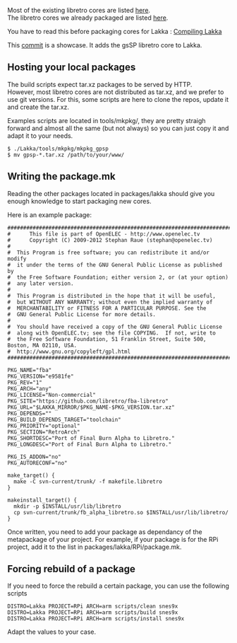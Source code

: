 Most of the existing libretro cores are listed [here](https://github.com/libretro/libretro-super/tree/master/dist/info).  
The libretro cores we already packaged are listed [here](https://github.com/lakkatv/Lakka/tree/lakka/packages/libretro).

You have to read this before packaging cores for Lakka : [Compiling Lakka](Compiling-Lakka)

This [commit](https://github.com/lakkatv/Lakka/commit/a260552d472c81e81990d55d00e25cd17c43a06f) is a showcase. It adds the gsSP libretro core to Lakka.

## Hosting your local packages

The build scripts expect tar.xz packages to be served by HTTP.  
However, most libretro cores are not distributed as tar.xz, and we prefer to use
git versions. For this, some scripts are here to clone the repos, update it and
create the tar.xz.

Examples scripts are located in tools/mkpkg/, they are pretty straigh forward
and almost all the same (but not always) so you can just copy it and adapt it to
your needs.

    $ ./Lakka/tools/mkpkg/mkpkg_gpsp
    $ mv gpsp-*.tar.xz /path/to/your/www/

## Writing the package.mk

Reading the other packages located in packages/lakka should give you enough
knowledge to start packaging new cores.

Here is an example package:

    ################################################################################
    #      This file is part of OpenELEC - http://www.openelec.tv
    #      Copyright (C) 2009-2012 Stephan Raue (stephan@openelec.tv)
    #
    #  This Program is free software; you can redistribute it and/or modify
    #  it under the terms of the GNU General Public License as published by
    #  the Free Software Foundation; either version 2, or (at your option)
    #  any later version.
    #
    #  This Program is distributed in the hope that it will be useful,
    #  but WITHOUT ANY WARRANTY; without even the implied warranty of
    #  MERCHANTABILITY or FITNESS FOR A PARTICULAR PURPOSE. See the
    #  GNU General Public License for more details.
    #
    #  You should have received a copy of the GNU General Public License
    #  along with OpenELEC.tv; see the file COPYING.  If not, write to
    #  the Free Software Foundation, 51 Franklin Street, Suite 500, Boston, MA 02110, USA.
    #  http://www.gnu.org/copyleft/gpl.html
    ################################################################################

    PKG_NAME="fba"
    PKG_VERSION="e9581fe"
    PKG_REV="1"
    PKG_ARCH="any"
    PKG_LICENSE="Non-commercial"
    PKG_SITE="https://github.com/libretro/fba-libretro"
    PKG_URL="$LAKKA_MIRROR/$PKG_NAME-$PKG_VERSION.tar.xz"
    PKG_DEPENDS=""
    PKG_BUILD_DEPENDS_TARGET="toolchain"
    PKG_PRIORITY="optional"
    PKG_SECTION="RetroArch"
    PKG_SHORTDESC="Port of Final Burn Alpha to Libretro."
    PKG_LONGDESC="Port of Final Burn Alpha to Libretro."

    PKG_IS_ADDON="no"
    PKG_AUTORECONF="no"

    make_target() {
      make -C svn-current/trunk/ -f makefile.libretro
    }

    makeinstall_target() {
      mkdir -p $INSTALL/usr/lib/libretro
      cp svn-current/trunk/fb_alpha_libretro.so $INSTALL/usr/lib/libretro/
    }

Once written, you need to add your package as dependancy of the metapackage of
your project. For example, if your package is for the RPi project, add it to the
list in packages/lakka/RPi/package.mk.

## Forcing rebuild of a package

If you need to force the rebuild a certain package, you can use the following scripts

    DISTRO=Lakka PROJECT=RPi ARCH=arm scripts/clean snes9x
    DISTRO=Lakka PROJECT=RPi ARCH=arm scripts/build snes9x
    DISTRO=Lakka PROJECT=RPi ARCH=arm scripts/install snes9x

Adapt the values to your case.
